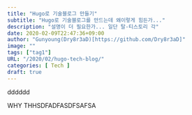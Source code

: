 ```yaml
---
title: "Hugo로 기술블로그 만들기"
subtitle: "Hugo로 기술블로그를 만드는데 왜이렇게 힘든가..."
description: "설명이 더 필요한가... 일단 탈-티스토리 각"
date: 2020-02-09T22:47:36+09:00
author: "Gunyoung(Dry8r3aD)[https://github.com/Dry8r3aD]"
image: ""
tags: ["tag1"]
URL: "/2020/02/hugo-tech-blog/"
categories: [ Tech ]
draft: true
---
```


dddddd

WHY THHSDFADFASDFSAFSA

